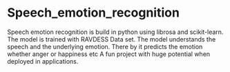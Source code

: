 # Speech_emotion_recognition
Speech emotion recognition is build in python using librosa and scikit-learn.
The model is trained with RAVDESS Data set.
The model understands the speech and the underlying emotion.
There by it predicts the emotion whether anger or happiness etc
A fun project with huge potential when deployed in applications.

